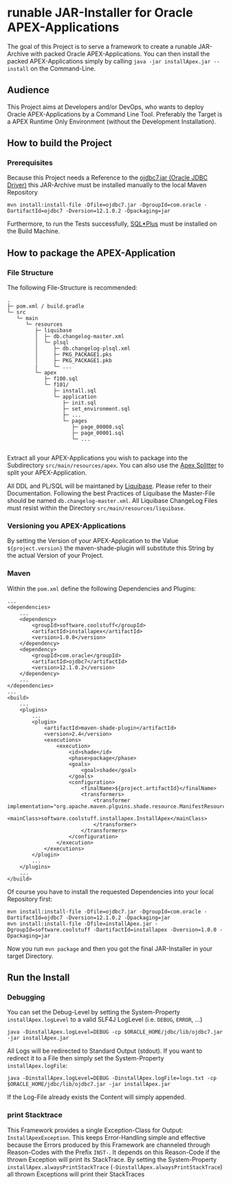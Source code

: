# runable JAR-Installer for Oracle APEX-Applications
The goal of this Project is to serve a framework to create a runable JAR-Archive with packed Oracle APEX-Applications. You can then install the packed APEX-Applications simply by calling ```java -jar installApex.jar --install``` on the Command-Line.

## Audience
This Project aims at Developers and/or DevOps, who wants to deploy Oracle APEX-Applications by a Command Line Tool. Preferably the Target is a APEX Runtime Only Environment (without the Development Installation).

## How to build the Project
### Prerequisites
Because this Project needs a Reference to the [ojdbc7.jar (Oracle JDBC Driver)](http://www.oracle.com/technetwork/database/features/jdbc/default-2280470.html) this JAR-Archive must be installed manually to the local Maven Repository
```
mvn install:install-file -Dfile=ojdbc7.jar -DgroupId=com.oracle -DartifactId=ojdbc7 -Dversion=12.1.0.2 -Dpackaging=jar
```
Furthermore, to run the Tests successfully, [SQL*Plus](http://www.oracle.com/technetwork/database/features/instant-client/index-097480.html) must be installed on the Build Machine.

## How to package the APEX-Application
### File Structure
The following File-Structure is recommended:
```
.
├─ pom.xml / build.gradle
└─ src
   └─ main
      └─ resources
         ├─ liquibase
         │  ├─ db.changelog-master.xml
         │  └─ plsql
         │     ├─ db.changelog-plsql.xml
         │     ├─ PKG_PACKAGE1.pks
         │     ├─ PKG_PACKAGE1.pkb
         |     └─ ...
         └─ apex
            ├─ f100.sql
            └─ f101/
               ├─ install.sql
               └─ application
                  ├─ init.sql
                  ├─ set_environment.sql
                  ├─ ...
                  └─ pages
                     ├─ page_00000.sql
                     ├─ page_00001.sql
                     └─ ...
                  
```
Extract all your APEX-Applications you wish to package into the Subdirectory ```src/main/resources/apex```. You can also use the [Apex Splitter](https://ruepprich.wordpress.com/2011/07/15/exporting-an-apex-application-via-command-line/) to split your APEX-Application.

All DDL and PL/SQL will be maintaned by [Liquibase](http://liquibase.org/). Please refer to their Documentation. Following the best Practices of Liquibase the Master-File should be named  ```db.changelog-master.xml```. All Liquibase ChangeLog Files must resist within the Directory ```src/main/resources/liquibase```.
### Versioning you APEX-Applications
By setting the Version of your APEX-Application to the Value ```${project.version}``` the maven-shade-plugin will substitute this String by the actual Version of your Project.
### Maven
Within the ```pom.xml``` define the following Dependencies and Plugins:
```
...
<dependencies>
    ...
    <dependency>
        <groupId>software.coolstuff</groupId>
        <artifactId>installapex</artifactId>
        <version>1.0.0</version>
    </dependency>
    <dependency>
        <groupId>com.oracle</groupId>
        <artifactId>ojdbc7</artifactId>
        <version>12.1.0.2</version>
    </dependency>
    ...
</dependencies>
...
<build>
    ...
    <plugins>
        ...
        <plugin>
            <artifactId>maven-shade-plugin</artifactId> 
            <version>2.4</version>
            <executions>
                <execution>
                    <id>shade</id>
                    <phase>package</phase>
                    <goals>
                        <goal>shade</goal>
                    </goals>
                    <configuration>
                        <finalName>${project.artifactId}</finalName>
                        <transformers>
                            <transformer implementation="org.apache.maven.plguins.shade.resource.ManifestResourceTransformer">
                                <mainClass>software.coolstuff.installapex.InstallApex</mainClass>
                            </transformer>
                        </transformers>
                    </configuration>
                </execution>
            </executions>
        </plugin>
        ...
    </plugins>
    ...
</build>

```
Of course you have to install the requested Dependencies into your local Repository first:
```
mvn install:install-file -Dfile=ojdbc7.jar -DgroupId=com.oracle -DartifactId=ojdbc7 -Dversion=12.1.0.2 -Dpackaging=jar
mvn install:install-file -Dfile=installApex.jar -DgroupId=software.coolstuff -DartifactId=installapex -Dversion=1.0.0 -Dpackaging=jar
```
Now you run ```mvn package``` and then you got the final JAR-Installer in your target Directory.
## Run the Install
### Debugging
You can set the Debug-Level by setting the System-Property ```installApex.logLevel``` to a valid SLF4J LogLevel (i.e. ```DEBUG```, ```ERROR```, ...)
```
java -DinstallApex.logLevel=DEBUG -cp $ORACLE_HOME/jdbc/lib/ojdbc7.jar -jar installApex.jar
```
All Logs will be redirected to Standard Output (stdout). If you want to redirect it to a File then simply set the System-Property ```installApex.logFile```:
```
java -DinstallApex.logLevel=DEBUG -DinstallApex.logFile=logs.txt -cp $ORACLE_HOME/jdbc/lib/ojdbc7.jar -jar installApex.jar
```
If the Log-File already exists the Content will simply appended.
### print Stacktrace
This Framework provides a single Exception-Class for Output: ```InstallApexException```. This keeps Error-Handling simple and effective because the Errors produced by this Framework are channeled through Reason-Codes with the Prefix ```INST-```.
It depends on this Reason-Code if the thrown Exception will print its StackTrace. By setting the System-Property ```installApex.alwaysPrintStackTrace``` (```-DinstallApex.alwaysPrintStackTrace```) all thrown Exceptions will print
their StackTraces